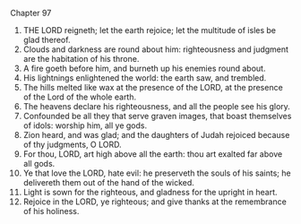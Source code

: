

Chapter 97

1. THE LORD reigneth; let the earth rejoice; let the multitude of isles be glad thereof.
2. Clouds and darkness are round about him: righteousness and judgment are the habitation of his throne.
3. A fire goeth before him, and burneth up his enemies round about.
4. His lightnings enlightened the world: the earth saw, and trembled.
5. The hills melted like wax at the presence of the LORD, at the presence of the Lord of the whole earth.
6. The heavens declare his righteousness, and all the people see his glory.
7. Confounded be all they that serve graven images, that boast themselves of idols: worship him, all ye gods.
8. Zion heard, and was glad; and the daughters of Judah rejoiced because of thy judgments, O LORD.
9. For thou, LORD, art high above all the earth: thou art exalted far above all gods.
10. Ye that love the LORD, hate evil: he preserveth the souls of his saints; he delivereth them out of the hand of the wicked.
11. Light is sown for the righteous, and gladness for the upright in heart.
12. Rejoice in the LORD, ye righteous; and give thanks at the remembrance of his holiness.
